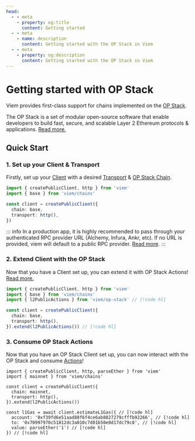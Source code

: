 ```yaml
---
head:
  - - meta
    - property: og:title
      content: Getting started
  - - meta
    - name: description
      content: Getting started with the OP Stack in Viem
  - - meta
    - property: og:description
      content: Getting started with the OP Stack in Viem
---
```


# Getting started with OP Stack

Viem provides first-class support for chains implemented on the [OP Stack](https://docs.optimism.io/getting-started-op-stack).

The OP Stack is a set of modular open-source software that enable developers to build fast, secure, and scalable Layer 2 Ethereum protocols & applications. [Read more.](https://docs.optimism.io/getting-started-op-stack)

## Quick Start

### 1. Set up your Client & Transport

Firstly, set up your [Client](/docs/clients/intro) with a desired [Transport](/docs/clients/intro) & [OP Stack Chain](./op-stack/chains.md).

```ts {4-7}
import { createPublicClient, http } from 'viem'
import { base } from 'viem/chains'

const client = createPublicClient({
  chain: base,
  transport: http(),
})
```

::: info
In a production app, it is highly recommended to pass through your authenticated RPC provider URL (Alchemy, Infura, Ankr, etc). If no URL is provided, viem will default to a public RPC provider. [Read more](/docs/clients/transports/http.html#usage).
:::

### 2. Extend Client with the OP Stack

Now that you have a Client set up, you can extend it with OP Stack Actions! [Read more.](./op-stack/client.md)

```ts
import { createPublicClient, http } from 'viem'
import { base } from 'viem/chains'
import { l2PublicActions } from 'viem/op-stack' // [!code hl]

const client = createPublicClient({
  chain: base,
  transport: http(),
}).extend(l2PublicActions()) // [!code hl]
```

### 3. Consume OP Stack Actions

Now that you have an OP Stack Client set up, you can now interact with the OP Stack and consume [Actions](./op-stack/actions/estimateL1Gas.md)!

```tsx
import { createPublicClient, http, parseEther } from 'viem'
import { mainnet } from 'viem/chains'

const client = createPublicClient({
  chain: mainnet,
  transport: http(),
}).extend(l2PublicActions()) 

const l1Gas = await client.estimateL1Gas({ // [!code hl]
  account: '0xf39fd6e51aad88f6f4ce6ab8827279cfffb92266', // [!code hl]
  to: '0x70997970c51812dc3a010c7d01b50e0d17dc79c8', // [!code hl]
  value: parseEther('1') // [!code hl]
}) // [!code hl]
```